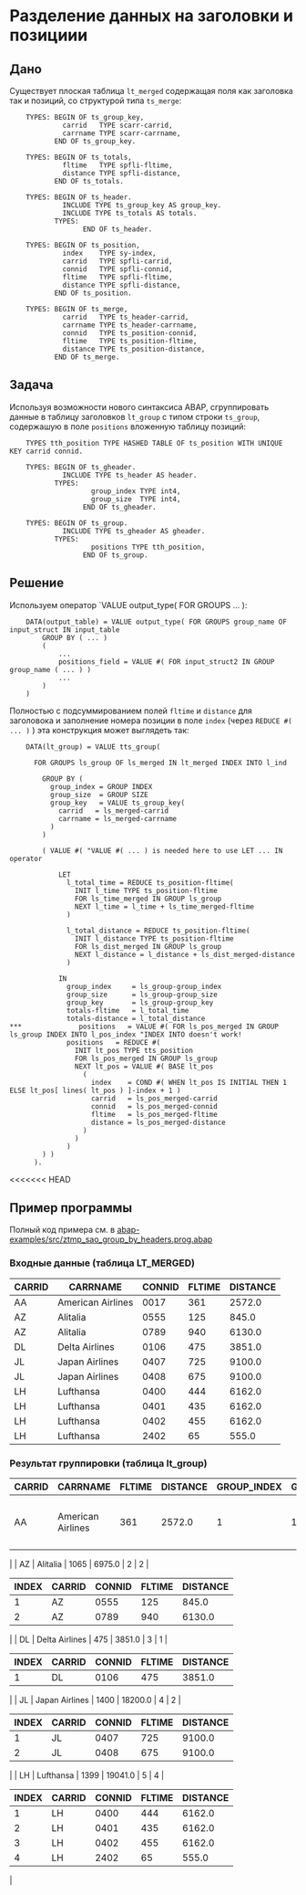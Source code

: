 # Разделение данных на заголовки и позициии

## Дано

Существует плоская таблица `lt_merged` содержащая поля как заголовка так и позиций, со структурой типа `ts_merge`:

```abap
    TYPES: BEGIN OF ts_group_key,
             carrid   TYPE scarr-carrid,
             carrname TYPE scarr-carrname,
           END OF ts_group_key.

    TYPES: BEGIN OF ts_totals,
             fltime   TYPE spfli-fltime,
             distance TYPE spfli-distance,
           END OF ts_totals.

    TYPES: BEGIN OF ts_header.
             INCLUDE TYPE ts_group_key AS group_key.
             INCLUDE TYPE ts_totals AS totals.
           TYPES:
                  END OF ts_header.

    TYPES: BEGIN OF ts_position,
             index    TYPE sy-index,
             carrid   TYPE spfli-carrid,
             connid   TYPE spfli-connid,
             fltime   TYPE spfli-fltime,
             distance TYPE spfli-distance,
           END OF ts_position.

    TYPES: BEGIN OF ts_merge,
             carrid   TYPE ts_header-carrid,
             carrname TYPE ts_header-carrname,
             connid   TYPE ts_position-connid,
             fltime   TYPE ts_position-fltime,
             distance TYPE ts_position-distance,
           END OF ts_merge.
```

## Задача

Используя возможности нового синтаксиса ABAP, cгруппировать данные в таблицу заголовков `lt_group` с типом строки `ts_group`, содержашую в поле `positions` вложенную таблицу позиций:

```abap
    TYPES tth_position TYPE HASHED TABLE OF ts_position WITH UNIQUE KEY carrid connid.

    TYPES: BEGIN OF ts_gheader.
             INCLUDE TYPE ts_header AS header.
           TYPES:
                    group_index TYPE int4,
                    group_size  TYPE int4,
                  END OF ts_gheader.

    TYPES: BEGIN OF ts_group.
             INCLUDE TYPE ts_gheader AS gheader.
           TYPES:
                    positions TYPE tth_position,
                  END OF ts_group.
```

## Решение

Используем оператор `VALUE output_type( FOR GROUPS ... ):

```abap
    DATA(output_table) = VALUE output_type( FOR GROUPS group_name OF input_struct IN input_table 
        GROUP BY ( ... )  
        (
            ...
            positions_field = VALUE #( FOR input_struct2 IN GROUP group_name ( ... ) ) 
            ...
        ) 
    )
```

Полностью с подсуммированием полей `fltime` и `distance` для заголовока и заполнение номера позиции в поле `index` (через `REDUCE #( ... )` ) эта конструкция может выглядеть так:

```abap
    DATA(lt_group) = VALUE tts_group(

      FOR GROUPS ls_group OF ls_merged IN lt_merged INDEX INTO l_ind

        GROUP BY (
          group_index = GROUP INDEX
          group_size  = GROUP SIZE
          group_key   = VALUE ts_group_key(
            carrid   = ls_merged-carrid
            carrname = ls_merged-carrname
          )
        )

        ( VALUE #( "VALUE #( ... ) is needed here to use LET ... IN operator

            LET
              l_total_time = REDUCE ts_position-fltime(
                INIT l_time TYPE ts_position-fltime
                FOR ls_time_merged IN GROUP ls_group
                NEXT l_time = l_time + ls_time_merged-fltime
              )

              l_total_distance = REDUCE ts_position-fltime(
                INIT l_distance TYPE ts_position-fltime
                FOR ls_dist_merged IN GROUP ls_group
                NEXT l_distance = l_distance + ls_dist_merged-distance
              )

            IN
              group_index     = ls_group-group_index
              group_size      = ls_group-group_size
              group_key       = ls_group-group_key
              totals-fltime   = l_total_time
              totals-distance = l_total_distance
***              positions   = VALUE #( FOR ls_pos_merged IN GROUP ls_group INDEX INTO l_pos_index "INDEX INTO doesn't work!
              positions   = REDUCE #(
                INIT lt_pos TYPE tts_position
                FOR ls_pos_merged IN GROUP ls_group
                NEXT lt_pos = VALUE #( BASE lt_pos
                  (
                    index    = COND #( WHEN lt_pos IS INITIAL THEN 1 ELSE lt_pos[ lines( lt_pos ) ]-index + 1 )
                    carrid   = ls_pos_merged-carrid
                    connid   = ls_pos_merged-connid
                    fltime   = ls_pos_merged-fltime
                    distance = ls_pos_merged-distance
                  )
                )
              )
        ) )
      ).
```

<<<<<<< HEAD
## Пример программы

Полный код примера см. в [abap-examples/src/ztmp_sao_group_by_headers.prog.abap](https://github.com/arte0s/abap-examples/blob/main/src/ztmp_sao_group_by_headers.prog.abap)

### Входные данные (таблица LT_MERGED)

| CARRID | CARRNAME | CONNID | FLTIME | DISTANCE |
| --- | --- | --- | --- | --- |
| AA | American Airlines | 0017 | 361 | 2572.0 |
| AZ | Alitalia | 0555 | 125 | 845.0 |
| AZ | Alitalia | 0789 | 940 | 6130.0 |
| DL | Delta Airlines | 0106 | 475 | 3851.0 |
| JL | Japan Airlines | 0407 | 725 | 9100.0 |
| JL | Japan Airlines | 0408 | 675 | 9100.0 |
| LH | Lufthansa | 0400 | 444 | 6162.0 |
| LH | Lufthansa | 0401 | 435 | 6162.0 |
| LH | Lufthansa | 0402 | 455 | 6162.0 |
| LH | Lufthansa | 2402 | 65 | 555.0 |

### Результат группировки (таблица lt_group)

| CARRID | CARRNAME | FLTIME | DISTANCE | GROUP_INDEX | GROUP_SIZE | POSITIONS |
| --- | --- | --- | --- | --- | --- | --- |
| AA | American Airlines | 361 | 2572.0 | 1 | 1 | <table><thead><tr><th>INDEX</th><th>CARRID</th><th>CONNID</th><th>FLTIME</th><th>DISTANCE</th></tr></thead><tr><td>1</td><td>AA</td><td>0017</td><td>361</td><td>2572.0</td></tr></table>
 |
| AZ | Alitalia | 1065 | 6975.0 | 2 | 2 | <table><thead><tr><th>INDEX</th><th>CARRID</th><th>CONNID</th><th>FLTIME</th><th>DISTANCE</th></tr></thead><tr><td>1</td><td>AZ</td><td>0555</td><td>125</td><td>845.0</td></tr><tr><td>2</td><td>AZ</td><td>0789</td><td>940</td><td>6130.0</td></tr></table>
 |
| DL | Delta Airlines | 475 | 3851.0 | 3 | 1 | <table><thead><tr><th>INDEX</th><th>CARRID</th><th>CONNID</th><th>FLTIME</th><th>DISTANCE</th></tr></thead><tr><td>1</td><td>DL</td><td>0106</td><td>475</td><td>3851.0</td></tr></table>
 |
| JL | Japan Airlines | 1400 | 18200.0 | 4 | 2 | <table><thead><tr><th>INDEX</th><th>CARRID</th><th>CONNID</th><th>FLTIME</th><th>DISTANCE</th></tr></thead><tr><td>1</td><td>JL</td><td>0407</td><td>725</td><td>9100.0</td></tr><tr><td>2</td><td>JL</td><td>0408</td><td>675</td><td>9100.0</td></tr></table>
 |
| LH | Lufthansa | 1399 | 19041.0 | 5 | 4 | <table><thead><tr><th>INDEX</th><th>CARRID</th><th>CONNID</th><th>FLTIME</th><th>DISTANCE</th></tr></thead><tr><td>1</td><td>LH</td><td>0400</td><td>444</td><td>6162.0</td></tr><tr><td>2</td><td>LH</td><td>0401</td><td>435</td><td>6162.0</td></tr><tr><td>3</td><td>LH</td><td>0402</td><td>455</td><td>6162.0</td></tr><tr><td>4</td><td>LH</td><td>2402</td><td>65</td><td>555.0</td></tr></table> |
